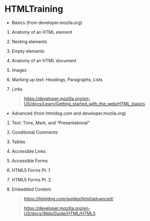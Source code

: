 # HTMLTraining

- Basics (from developer.mozila.org)

1. Anatomy of an HTML element
2. Nesting elements
3. Empty elements
4. Anatomy of an HTML document
5. Images
6. Marking up text: Headings, Paragraphs, Lists
7. Links


    > https://developer.mozilla.org/en-US/docs/Learn/Getting_started_with_the_web/HTML_basics

- Advanced (from htmldog.com and developer.mozila.org)

1. Text: Time, Mark, and “Presentational”
2. Conditional Comments
3. Tables
4. Accessible Links
5. Accessible Forms
6. HTML5 Forms Pt. 1
7. HTML5 Forms Pt. 2
8. Embedded Content


    > https://htmldog.com/guides/html/advanced/
    
    > https://developer.mozilla.org/en-US/docs/Web/Guide/HTML/HTML5
